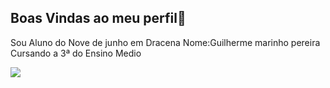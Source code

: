 ## Boas Vindas ao meu perfil💙
Sou Aluno do Nove de junho em Dracena
Nome:Guilherme marinho pereira
Cursando a 3ª do Ensino Medio

![](https://media1.tenor.com/m/F2Yu8YbVV_MAAAAC/hello-cat.gif)
